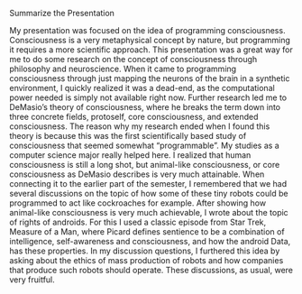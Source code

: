 Summarize the Presentation


My presentation was focused on the idea of programming consciousness. 
Consciousness is a very metaphysical concept by nature, but programming 
it requires a more scientific approach. This presentation was a great way 
for me to do some research on the concept of consciousness through 
philosophy and neuroscience. When it came to programming consciousness 
through just mapping the neurons of the brain in a synthetic environment, 
I quickly realized it was a dead-end, as the computational power needed is 
simply not available right now. Further research led me to DeMasio’s theory 
of consciousness, where he breaks the term down into three concrete fields, 
protoself, core consciousness, and extended consciousness. The reason why 
my research ended when I found this theory is because this was the first 
scientifically based study of consciousness that seemed somewhat “programmable”. 
My studies as a computer science major really helped here. I realized that human 
consciousness is still a long shot, but animal-like consciousness, or core 
consciousness as DeMasio describes is very much attainable. When connecting it 
to the earlier part of the semester, I remembered that we had several discussions 
on the topic of how some of these tiny robots could be programmed to act like 
cockroaches for example. After showing how animal-like consciousness is very much 
achievable, I wrote about the topic of rights of androids. For this I used a classic 
episode from Star Trek, Measure of a Man, where Picard defines sentience to be a 
combination of intelligence, self-awareness and consciousness, and how the android 
Data, has these properties. In my discussion questions, I furthered this idea by 
asking about the ethics of mass production of robots and how companies that produce 
such robots should operate. These discussions, as usual, were very fruitful.
